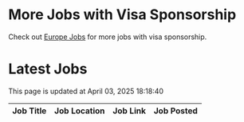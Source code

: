 # More Jobs with Visa Sponsorship

Check out [Europe Jobs](https://github.com/sureshparimi/europejobs#latest-jobs) for more jobs with visa sponsorship.

# Latest Jobs

This page is updated at April 03, 2025 18:18:40

| Job Title | Job Location | Job Link | Job Posted |
| --- | --- | --- | --- |
